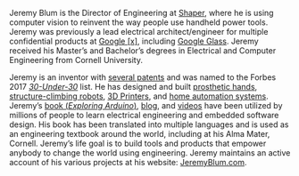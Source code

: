 Jeremy Blum is the Director of Engineering at [Shaper](https://shapertools.com), where he is using computer vision to reinvent the way people use handheld power tools. Jeremy was previously a lead electrical architect/engineer for multiple confidential products at [Google [x]](https://www.jeremyblum.com/2013/08/11/whats-next/), including [Google Glass](https://en.wikipedia.org/wiki/Google_Glass). Jeremy received his Master’s and Bachelor’s degrees in Electrical and Computer Engineering from Cornell University.
 
Jeremy is an inventor with [several patents](https://patents.google.com/?inventor=Jeremy+Evan+Blum) and was named to the Forbes 2017 [*30-Under-30*](https://www.forbes.com/profile/jeremy-blum/) list. He has designed and built [prosthetic hands](https://www.jeremyblum.com/portfolio/fsr-controlled-prosthetic-hand/), [structure-climbing robots](https://www.jeremyblum.com/portfolio/machine-metabolism/), [3D Printers](https://www.jeremyblum.com/portfolio/makerbot/), and [home automation systems](https://jarvis.jeremyblum.com). Jeremy’s [book (*Exploring Arduino*)](https://exploringarduino.com), [blog](https://jeremyblum.com/blog), and [videos](https://www.youtube.com/sciguy14) have been utilized by millions of people to learn electrical engineering and embedded software design. His book has been translated into multiple languages and is used as an engineering textbook around the world, including at his Alma Mater, Cornell. Jeremy’s life goal is to build tools and products that empower anybody to change the world using engineering. Jeremy maintains an active account of his various projects at his website: [JeremyBlum.com](https://jeremyblum.com).
